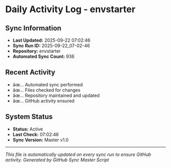 ﻿# Daily Activity Log - envstarter

## Sync Information
- **Last Updated:** 2025-09-22 07:02:46
- **Sync Run ID:** 2025-09-22_07-02-46
- **Repository:** envstarter
- **Automated Sync Count:** 936

## Recent Activity
- âœ… Automated sync performed
- âœ… Files checked for changes
- âœ… Repository maintained and updated
- âœ… GitHub activity ensured

## System Status
- **Status:** Active
- **Last Check:** 07:02:46
- **Sync Version:** Master v1.0

---
*This file is automatically updated on every sync run to ensure GitHub activity.*
*Generated by GitHub Sync Master Script*
